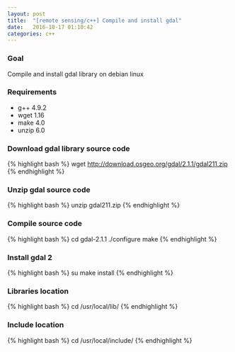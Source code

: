```yaml
---
layout: post
title:  "[remote sensing/c++] Compile and install gdal"
date:   2016-10-17 01:10:42
categories: c++
---
```


### Goal
Compile and install gdal library on debian linux

### Requirements
 - g++ 4.9.2
 - wget 1.16
 - make 4.0
 - unzip 6.0


### Download gdal library source code



{% highlight bash %}
wget http://download.osgeo.org/gdal/2.1.1/gdal211.zip
{% endhighlight %}

### Unzip gdal source code
{% highlight bash %}
unzip gdal211.zip
{% endhighlight %}

### Compile source code
{% highlight bash %}
cd gdal-2.1.1
./configure
make
{% endhighlight %}


### Install gdal 2
{% highlight bash %}
su
make install
{% endhighlight %}

### Libraries location
{% highlight bash %}
cd /usr/local/lib/
{% endhighlight %}

### Include location
{% highlight bash %}
cd /usr/local/include/
{% endhighlight %}
